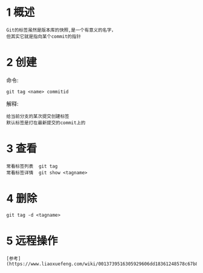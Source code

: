 
# 1 概述

    Git的标签虽然是版本库的快照,是一个有意义的名字，
    但其实它就是指向某个commit的指针



# 2 创建


命令:

    git tag <name> commitid
    
解释:

    给当前分支的某次提交创建标签
    默认标签是打在最新提交的commit上的
    
    
# 3 查看

    常看标签列表  git tag 
    常看标签详情  git show <tagname>    
    
# 4 删除   

    git tag -d <tagname> 
    
    
# 5 远程操作  

    [参考](https://www.liaoxuefeng.com/wiki/0013739516305929606dd18361248578c67b8067c8c017b000/001376951885068a0ac7d81c3a64912b35a59b58a1d926b000)